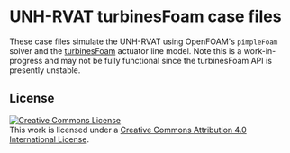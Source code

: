 UNH-RVAT turbinesFoam case files
================================

These case files simulate the UNH-RVAT using OpenFOAM's
`pimpleFoam` solver and the
[turbinesFoam](https://github.com/turbinesFoam/turbinesFoam)  actuator line
model. Note this is a work-in-progress and may not be fully functional since
the turbinesFoam API is presently unstable. 

## License

<a rel="license" href="http://creativecommons.org/licenses/by/4.0/">
<img alt="Creative Commons License" style="border-width:0" src="http://i.creativecommons.org/l/by/4.0/88x31.png" />
</a><br />This work is licensed under a <a rel="license" href="http://creativecommons.org/licenses/by/4.0/"/>
Creative Commons Attribution 4.0 International License</a>.
